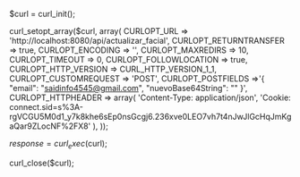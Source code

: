 
$curl = curl_init();

curl_setopt_array($curl, array(
  CURLOPT_URL => 'http://localhost:8080/api/actualizar_facial',
  CURLOPT_RETURNTRANSFER => true,
  CURLOPT_ENCODING => '',
  CURLOPT_MAXREDIRS => 10,
  CURLOPT_TIMEOUT => 0,
  CURLOPT_FOLLOWLOCATION => true,
  CURLOPT_HTTP_VERSION => CURL_HTTP_VERSION_1_1,
  CURLOPT_CUSTOMREQUEST => 'POST',
  CURLOPT_POSTFIELDS =>'{
  "email": "saidinfo4545@gmail.com",
  "nuevoBase64String": ""
}',
  CURLOPT_HTTPHEADER => array(
    'Content-Type: application/json',
    'Cookie: connect.sid=s%3A-rgVCGU5M0d1_y7k8khe6sEp0nsGcgj6.236xve0LEO7vh7t4nJwJlGcHqJmKgaQar9ZLocNF%2FX8'
  ),
));

$response = curl_exec($curl);

curl_close($curl);
